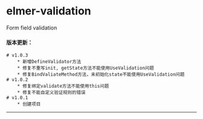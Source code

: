 # elmer-validation

Form field validation

#### 版本更新：
	# v1.0.3
	    * 新增DefineValidator方法
	    * 修复不重写init, getState方法不能使用UseValidation问题
	    * 修复BindValiateMethod方法，未初始化state不能使用UseValidation问题
	# v1.0.2
		* 修复绑定validate方法不能使用this问题
		* 修复不能自定义验证规则的错误
	# v1.0.1
		* 创建项目

------------------------------------------------------------
